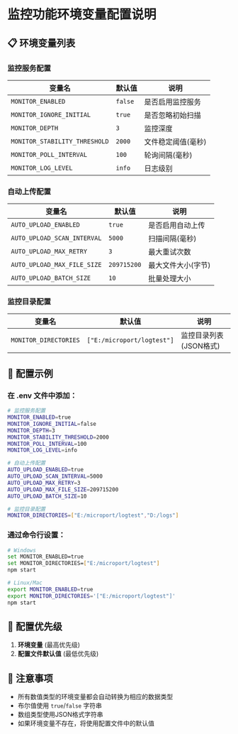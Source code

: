 # 监控功能环境变量配置说明

## 📋 环境变量列表

### 监控服务配置

| 变量名 | 默认值 | 说明 |
|--------|--------|------|
| `MONITOR_ENABLED` | `false` | 是否启用监控服务 |
| `MONITOR_IGNORE_INITIAL` | `true` | 是否忽略初始扫描 |
| `MONITOR_DEPTH` | `3` | 监控深度 |
| `MONITOR_STABILITY_THRESHOLD` | `2000` | 文件稳定阈值(毫秒) |
| `MONITOR_POLL_INTERVAL` | `100` | 轮询间隔(毫秒) |
| `MONITOR_LOG_LEVEL` | `info` | 日志级别 |

### 自动上传配置

| 变量名 | 默认值 | 说明 |
|--------|--------|------|
| `AUTO_UPLOAD_ENABLED` | `true` | 是否启用自动上传 |
| `AUTO_UPLOAD_SCAN_INTERVAL` | `5000` | 扫描间隔(毫秒) |
| `AUTO_UPLOAD_MAX_RETRY` | `3` | 最大重试次数 |
| `AUTO_UPLOAD_MAX_FILE_SIZE` | `209715200` | 最大文件大小(字节) |
| `AUTO_UPLOAD_BATCH_SIZE` | `10` | 批量处理大小 |

### 监控目录配置

| 变量名 | 默认值 | 说明 |
|--------|--------|------|
| `MONITOR_DIRECTORIES` | `["E:/microport/logtest"]` | 监控目录列表(JSON格式) |

## 🔧 配置示例

### 在 .env 文件中添加：

```bash
# 监控服务配置
MONITOR_ENABLED=true
MONITOR_IGNORE_INITIAL=false
MONITOR_DEPTH=3
MONITOR_STABILITY_THRESHOLD=2000
MONITOR_POLL_INTERVAL=100
MONITOR_LOG_LEVEL=info

# 自动上传配置
AUTO_UPLOAD_ENABLED=true
AUTO_UPLOAD_SCAN_INTERVAL=5000
AUTO_UPLOAD_MAX_RETRY=3
AUTO_UPLOAD_MAX_FILE_SIZE=209715200
AUTO_UPLOAD_BATCH_SIZE=10

# 监控目录配置
MONITOR_DIRECTORIES=["E:/microport/logtest","D:/logs"]
```

### 通过命令行设置：

```bash
# Windows
set MONITOR_ENABLED=true
set MONITOR_DIRECTORIES=["E:/microport/logtest"]
npm start

# Linux/Mac
export MONITOR_ENABLED=true
export MONITOR_DIRECTORIES='["E:/microport/logtest"]'
npm start
```

## 🎯 配置优先级

1. **环境变量** (最高优先级)
2. **配置文件默认值** (最低优先级)

## 📝 注意事项

- 所有数值类型的环境变量都会自动转换为相应的数据类型
- 布尔值使用 `true`/`false` 字符串
- 数组类型使用JSON格式字符串
- 如果环境变量不存在，将使用配置文件中的默认值
